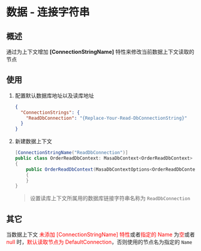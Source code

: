 ﻿# 数据 - 连接字符串

## 概述

通过为上下文增加 **[ConnectionStringName]** 特性来修改当前数据上下文读取的节点

## 使用

1. 配置默认数据库地址以及读库地址

   ```json appsettings.json l:3
   {
     "ConnectionStrings": {
       "ReadDbConnection": "{Replace-Your-Read-DbConnectionString}"
     }
   }
   ```

2. 新建数据上下文

   ```csharp Infrastructure/OrderReadDbContext.cs l:1
   [ConnectionStringName("ReadDbConnection")]
   public class OrderReadDbContext: MasaDbContext<OrderReadDbContext>
   {
       public OrderReadDbContext(MasaDbContextOptions<OrderReadDbContext> options) : base(options)
       {
       }
   }
   ```
   
   > 设置读库上下文所属用的数据库链接字符串名称为 `ReadDbConnection`

## 其它 

当数据上下文<font color=Red> 未添加 [ConnectionStringName] 特性</font>或者<font color=Red>指定的 Name </font>为<font color=Red>空</font>或者<font color=Red> null </font>时，<font color=Red>默认读取节点为 DefaultConnection</font>，否则使用的节点名为指定的 `Name`

